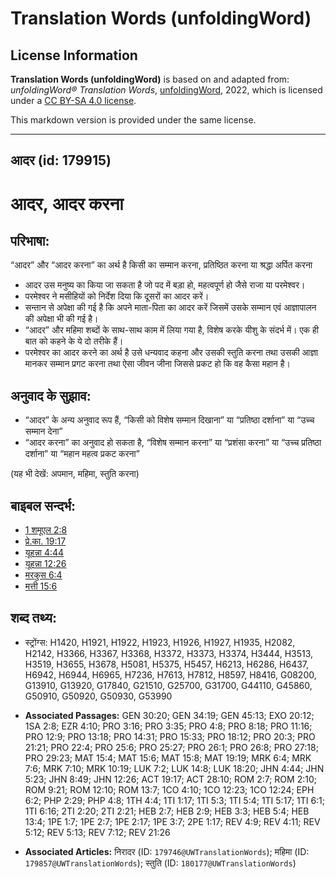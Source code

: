 # Translation Words (unfoldingWord)

## License Information

**Translation Words (unfoldingWord)** is based on and adapted from: _unfoldingWord® Translation Words_, [unfoldingWord](https://unfoldingword.org/utw), 2022, which is licensed under a [CC BY-SA 4.0 license](https://creativecommons.org/licenses/by-sa/4.0/legalcode.en).

This markdown version is provided under the same license.



--------------------------------

## आदर (id: 179915)

आदर, आदर करना
=============

परिभाषा:
--------

“आदर” और “आदर करना” का अर्थ है किसी का सम्मान करना, प्रतिष्ठित करना या श्रद्धा अर्पित करना

* आदर उस मनुष्य का किया जा सकता है जो पद में बड़ा हो, महत्वपूर्ण हो जैसे राजा या परमेश्वर।
* परमेश्वर ने मसीहियों को निर्देश दिया कि दूसरों का आदर करें।
* सन्तान से अपेक्षा की गई है कि अपने माता\-पिता का आदर करें जिसमें उसके सम्मान एवं आज्ञापालन की अपेक्षा भी की गई है।
* “आदर” और महिमा शब्दों के साथ\-साथ काम में लिया गया है, विशेष करके यीशु के संदर्भ में। एक ही बात को कहने के ये दो तरीके हैं।
* परमेश्वर का आदर करने का अर्थ है उसे धन्यवाद कहना और उसकी स्तुति करना तथा उसकी आज्ञा मानकर सम्मान प्रगट करना तथा ऐसा जीवन जीना जिससे प्रकट हो कि वह कैसा महान है।

अनुवाद के सुझाव:
----------------

* “आदर” के अन्य अनुवाद रूप हैं, “किसी को विशेष सम्मान दिखाना” या “प्रतिष्ठा दर्शाना” या “उच्च सम्मान देना”
* “आदर करना” का अनुवाद हो सकता है, “विशेष सम्मान करना” या “प्रशंसा करना” या “उच्च प्रतिष्ठा दर्शाना” या “महान महत्व प्रकट करना”

(यह भी देखें: अपमान, महिमा, स्तुति करना)

बाइबल सन्दर्भ:
--------------

* [1 शमूएल 2:8](https://ref.ly/1Sam0:0)
* [प्रे.का. 19:17](https://ref.ly/Acts19:17)
* [यूहन्ना 4:44](https://ref.ly/John4:44)
* [यूहन्ना 12:26](https://ref.ly/John12:26)
* [मरकुस 6:4](https://ref.ly/Mark6:4)
* [मत्ती 15:6](https://ref.ly/Matt15:6)

शब्द तथ्य:
----------

* स्ट्रोंग्स: H1420, H1921, H1922, H1923, H1926, H1927, H1935, H2082, H2142, H3366, H3367, H3368, H3372, H3373, H3374, H3444, H3513, H3519, H3655, H3678, H5081, H5375, H5457, H6213, H6286, H6437, H6942, H6944, H6965, H7236, H7613, H7812, H8597, H8416, G08200, G13910, G13920, G17840, G21510, G25700, G31700, G44110, G45860, G50910, G50920, G50930, G53990

* **Associated Passages:** GEN 30:20; GEN 34:19; GEN 45:13; EXO 20:12; 1SA 2:8; EZR 4:10; PRO 3:16; PRO 3:35; PRO 4:8; PRO 8:18; PRO 11:16; PRO 12:9; PRO 13:18; PRO 14:31; PRO 15:33; PRO 18:12; PRO 20:3; PRO 21:21; PRO 22:4; PRO 25:6; PRO 25:27; PRO 26:1; PRO 26:8; PRO 27:18; PRO 29:23; MAT 15:4; MAT 15:6; MAT 15:8; MAT 19:19; MRK 6:4; MRK 7:6; MRK 7:10; MRK 10:19; LUK 7:2; LUK 14:8; LUK 18:20; JHN 4:44; JHN 5:23; JHN 8:49; JHN 12:26; ACT 19:17; ACT 28:10; ROM 2:7; ROM 2:10; ROM 9:21; ROM 12:10; ROM 13:7; 1CO 4:10; 1CO 12:23; 1CO 12:24; EPH 6:2; PHP 2:29; PHP 4:8; 1TH 4:4; 1TI 1:17; 1TI 5:3; 1TI 5:4; 1TI 5:17; 1TI 6:1; 1TI 6:16; 2TI 2:20; 2TI 2:21; HEB 2:7; HEB 2:9; HEB 3:3; HEB 5:4; HEB 13:4; 1PE 1:7; 1PE 2:7; 1PE 2:17; 1PE 3:7; 2PE 1:17; REV 4:9; REV 4:11; REV 5:12; REV 5:13; REV 7:12; REV 21:26
* **Associated Articles:** निरादर (ID: `179746@UWTranslationWords`); महिमा (ID: `179857@UWTranslationWords`); स्तुति (ID: `180177@UWTranslationWords`)

